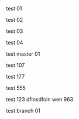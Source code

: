 test 01

test 02

test 03

test 04

test master 01

test 107

test 177

test 555

test 123
dfinsdfoin wen 963

test branch 01
